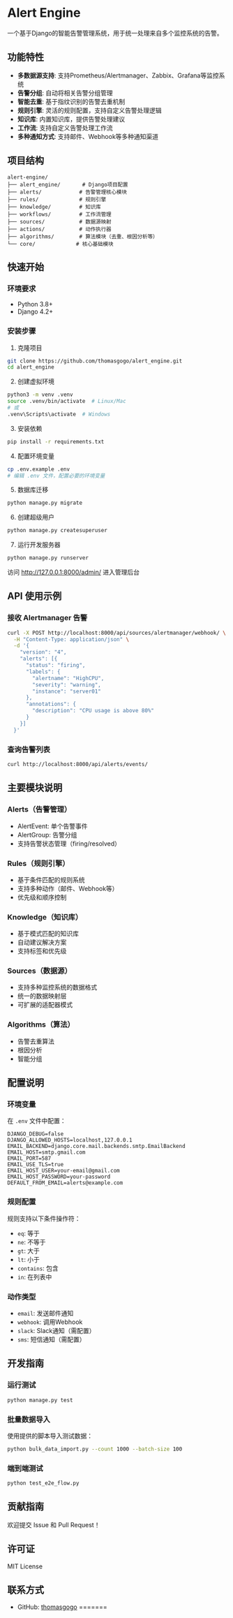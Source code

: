 # Alert Engine

一个基于Django的智能告警管理系统，用于统一处理来自多个监控系统的告警。

## 功能特性

- **多数据源支持**: 支持Prometheus/Alertmanager、Zabbix、Grafana等监控系统
- **告警分组**: 自动将相关告警分组管理
- **智能去重**: 基于指纹识别的告警去重机制
- **规则引擎**: 灵活的规则配置，支持自定义告警处理逻辑
- **知识库**: 内置知识库，提供告警处理建议
- **工作流**: 支持自定义告警处理工作流
- **多种通知方式**: 支持邮件、Webhook等多种通知渠道

## 项目结构

```
alert-engine/
├── alert_engine/       # Django项目配置
├── alerts/            # 告警管理核心模块
├── rules/             # 规则引擎
├── knowledge/         # 知识库
├── workflows/         # 工作流管理
├── sources/           # 数据源映射
├── actions/           # 动作执行器
├── algorithms/        # 算法模块（去重、根因分析等）
└── core/             # 核心基础模块
```

## 快速开始

### 环境要求

- Python 3.8+
- Django 4.2+

### 安装步骤

1. 克隆项目
```bash
git clone https://github.com/thomasgogo/alert_engine.git
cd alert_engine
```

2. 创建虚拟环境
```bash
python3 -m venv .venv
source .venv/bin/activate  # Linux/Mac
# 或
.venv\Scripts\activate  # Windows
```

3. 安装依赖
```bash
pip install -r requirements.txt
```

4. 配置环境变量
```bash
cp .env.example .env
# 编辑 .env 文件，配置必要的环境变量
```

5. 数据库迁移
```bash
python manage.py migrate
```

6. 创建超级用户
```bash
python manage.py createsuperuser
```

7. 运行开发服务器
```bash
python manage.py runserver
```

访问 http://127.0.0.1:8000/admin/ 进入管理后台

## API 使用示例

### 接收 Alertmanager 告警

```bash
curl -X POST http://localhost:8000/api/sources/alertmanager/webhook/ \
  -H "Content-Type: application/json" \
  -d '{
    "version": "4",
    "alerts": [{
      "status": "firing",
      "labels": {
        "alertname": "HighCPU",
        "severity": "warning",
        "instance": "server01"
      },
      "annotations": {
        "description": "CPU usage is above 80%"
      }
    }]
  }'
```

### 查询告警列表

```bash
curl http://localhost:8000/api/alerts/events/
```

## 主要模块说明

### Alerts（告警管理）
- AlertEvent: 单个告警事件
- AlertGroup: 告警分组
- 支持告警状态管理（firing/resolved）

### Rules（规则引擎）
- 基于条件匹配的规则系统
- 支持多种动作（邮件、Webhook等）
- 优先级和顺序控制

### Knowledge（知识库）
- 基于模式匹配的知识库
- 自动建议解决方案
- 支持标签和优先级

### Sources（数据源）
- 支持多种监控系统的数据格式
- 统一的数据映射层
- 可扩展的适配器模式

### Algorithms（算法）
- 告警去重算法
- 根因分析
- 智能分组

## 配置说明

### 环境变量

在 `.env` 文件中配置：

```env
DJANGO_DEBUG=false
DJANGO_ALLOWED_HOSTS=localhost,127.0.0.1
EMAIL_BACKEND=django.core.mail.backends.smtp.EmailBackend
EMAIL_HOST=smtp.gmail.com
EMAIL_PORT=587
EMAIL_USE_TLS=true
EMAIL_HOST_USER=your-email@gmail.com
EMAIL_HOST_PASSWORD=your-password
DEFAULT_FROM_EMAIL=alerts@example.com
```

### 规则配置

规则支持以下条件操作符：
- `eq`: 等于
- `ne`: 不等于
- `gt`: 大于
- `lt`: 小于
- `contains`: 包含
- `in`: 在列表中

### 动作类型

- `email`: 发送邮件通知
- `webhook`: 调用Webhook
- `slack`: Slack通知（需配置）
- `sms`: 短信通知（需配置）

## 开发指南

### 运行测试

```bash
python manage.py test
```

### 批量数据导入

使用提供的脚本导入测试数据：

```bash
python bulk_data_import.py --count 1000 --batch-size 100
```

### 端到端测试

```bash
python test_e2e_flow.py
```

## 贡献指南

欢迎提交 Issue 和 Pull Request！

## 许可证

MIT License

## 联系方式

- GitHub: [thomasgogo](https://github.com/thomasgogo)
=======
